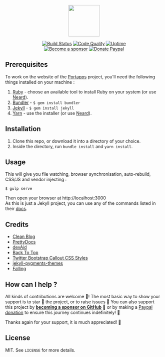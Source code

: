 <p align="center"><a href="https://portapps.io" target="_blank"><img width="100" src="https://portapps.io/img/logo.png"></a></p>

<p align="center">
  <a href="https://github.com/portapps/portapps.github.io/actions?workflow=website"><img src="https://img.shields.io/github/workflow/status/portapps/portapps.github.io/website?label=website&logo=github&style=flat-square" alt="Build Status"></a>
  <a href="https://app.codacy.com/gh/portapps/portapps.github.io"><img src="https://img.shields.io/codacy/grade/1c12bcac38bc4ed18766917f7073648f.svg?style=flat-square" alt="Code Quality"></a>
  <a href="https://status.portapps.io"><img src="https://img.shields.io/uptimerobot/ratio/m780461173-920d0e660843a189046545e3.svg?style=flat-square" alt="Uptime"></a>
  <br /><a href="https://github.com/sponsors/crazy-max"><img src="https://img.shields.io/badge/sponsor-crazy--max-181717.svg?logo=github&style=flat-square" alt="Become a sponsor"></a>
  <a href="https://www.paypal.me/crazyws"><img src="https://img.shields.io/badge/donate-paypal-00457c.svg?logo=paypal&style=flat-square" alt="Donate Paypal"></a>
</p>

## Prerequisites

To work on the website of the [Portapps](https://portapps.io) project, you'll need the following things installed on your machine :

1. [Ruby](https://www.ruby-lang.org/en/documentation/installation/) - choose an available tool to install Ruby on your system (or use [Neard](https://neard.io)).
2. [Bundler](https://bundler.io/) - `$ gem install bundler`
3. [Jekyll](http://jekyllrb.com/) - `$ gem install jekyll`
4. [Yarn](https://yarnpkg.com) - use the installer (or use [Neard](https://neard.io)).

## Installation

1. Clone this repo, or download it into a directory of your choice.
2. Inside the directory, run `bundle install` and `yarn install`.

## Usage

This will give you file watching, browser synchronisation, auto-rebuild, CSS/JS and vendor injecting :

```shell
$ gulp serve
```

Then open your browser at http://localhost:3000<br />
As this is just a Jekyll project, you can use any of the commands listed in their [docs](http://jekyllrb.com/docs/usage/).

## Credits

* [Clean Blog](https://startbootstrap.com/template-overviews/clean-blog/)
* [PrettyDocs](http://themes.3rdwavemedia.com/website-templates/prettydocs-free-bootstrap-theme-developers-and-startups/)
* [devAid](http://themes.3rdwavemedia.com/website-templates/devaid-free-bootstrap-theme-developers/)
* [Back To Top](https://codyhouse.co/gem/back-to-top/)
* [Twitter Bootstrap Callout CSS Styles](http://cpratt.co/twitter-bootstrap-callout-css-styles/)
* [jekyll-pygments-themes](https://github.com/jwarby/jekyll-pygments-themes)
* [Falling](https://pixabay.com/en/falling-tripping-down-stairs-99175/)

## How can I help ?

All kinds of contributions are welcome :raised_hands:! The most basic way to show your support is to star :star2: the project, or to raise issues :speech_balloon: You can also support this project by [**becoming a sponsor on GitHub**](https://github.com/sponsors/crazy-max) :clap: or by making a [Paypal donation](https://www.paypal.me/crazyws) to ensure this journey continues indefinitely! :rocket:

Thanks again for your support, it is much appreciated! :pray:

## License

MIT. See `LICENSE` for more details.